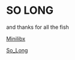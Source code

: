 # SO LONG

and thanks for all the fish

[Minilibx](https://www.notion.so/jiychoi/Minilibx-40c32c9a93144a0480fb51ceefada0ae)

[So_Long](https://www.notion.so/jiychoi/So_Long-f416af0d407544078c031dc98b8e8748)
